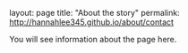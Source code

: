 layout: page
title: "About the story"
permalink: http://hannahlee345.github.io/about/contact

You will see information about the page here. 
